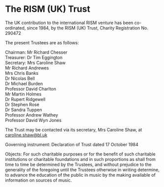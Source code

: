 # The RISM (UK) Trust  

The UK contribution to the international RISM venture has been co-ordinated, since 1984, by the RISM (UK) Trust, Charity Registration No. 290472  

The present Trustees are as follows:  

Chairman: Mr Richard Chesser  
Treasurer: Dr Tim Eggington  
Secretary: Mrs Caroline Shaw  
Mr Richard Andrewes  
Mrs Chris Banks  
Dr Nicolas Bell  
Dr Michael Burden  
Professor David Charlton  
Mr Martin Holmes  
Dr Rupert Ridgewell  
Dr Stephen Rose  
Dr Sandra Tuppen  
Professor Andrew Wathey  
Professor David Wyn Jones  

The Trust may be contacted via its secretary, Mrs Caroline Shaw, at caroline.shaw@bl.uk  

Governing instrument: Declaration of Trust dated 17 October 1984  

Objects: For such charitable purposes or for the benefit of such charitable institutions or charitable foundations and in such proportions as shall from time to time be determined by the Trustees, and without prejudice to the generality of the foregoing until the Trustees otherwise in writing determine, to advance the education of the public in music by the making available of information on sources of music.  
